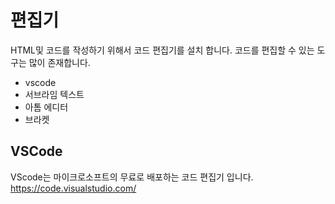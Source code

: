 #  편집기
HTML및 코드를 작성하기 위해서 코드 편집기를 설치 합니다. 코드를 편집할 수 있는 도구는 많이 존재합니다.

* vscode
* 서브라임 텍스트
* 아톰 에디터
* 브라켓

## VSCode
VScode는 마이크로소프트의 무료로 배포하는 코드 편집기 입니다.
https://code.visualstudio.com/


